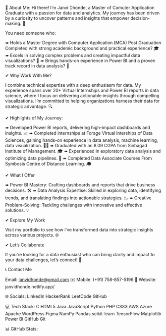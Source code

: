 💫 About Me:
Hi there! I’m Janvi Dhonde, a Master of Comuter Application Graduate with a passion for data and analytics. My journey has been driven by a curiosity to uncover patterns and insights that empower decision-making. 🌟

You need someone who:

➠ Holds a Master Degree with Computer Application (MCA) Post Graduation Completed with strong academic background and practical experience? 🎓
➠ Excels in solving complex problems and creating impactful data visualizations? 🧩
➠ Brings hands-on experience in Power BI and a proven track record in data analysis? 🚀

✔ Why Work With Me?

I combine technical expertise with a deep enthusiasm for data. My experience spans over 20+ Virtual Internships and Power BI reports  in data science, where I focus on delivering actionable insights through compelling visualizations. I’m committed to helping organizations harness their data for strategic advantage. 🔍

✔ Highlights of My Journey:

➠ Developed Power BI reports, delivering high-impact dashboards and insights. 📈
➠ Completed internships at Forage Virtual Interships of Data Sciences, gaining hands-on experience in data analysis, machine learning, data visualization. 🧑‍💻
➠ Graduated with an 8.09 CGPA from Sinhagad Institute of Management. 🎓
➠ Experienced in exploratory data analysis and optimizing data pipelines. 🔎
➠ Completed Data Associate Courses From Symbosis Centre of Distance Learning. 🎓

✔ What I Offer

➠ Power BI Mastery: Crafting dashboards and reports that drive business decisions. 🛠️
➠ Data Analysis Expertise: Skilled in exploring data, identifying trends, and translating findings into actionable strategies. 📉
➠ Creative Problem-Solving: Tackling challenges with innovative and effective solutions. 💡

✔ Explore My Work

Visit my portfolio to see how I’ve transformed data into strategic insights across various projects. 🌐

✔ Let’s Collaborate

If you’re looking for a data enthusiast who can bring clarity and impact to your data challenges, let’s connect! 🤝

📞 Contact Me

Email: janvidhonde@gmail.com ✉️
Mobile: (+91) 758-857-5196 📱
Website: janvidhonde.netlify.app/

🌐 Socials:
LinkedIn  HackerRank  LeetCode  GitHub  

💻 Tech Stack:
C HTML5 Java JavaScript Python PHP CSS3 AWS Azure Apache WordPress Figma NumPy Pandas scikit-learn TensorFlow Matplotlib Power Bi GitHub Git

📊 GitHub Stats:
